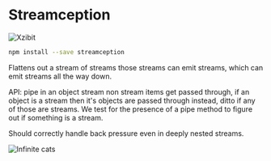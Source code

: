Streamception
===

![Xzibit](http://i.giphy.com/h3U9d9T3J5c9q.gif)

```bash
npm install --save streamception
```

Flattens out a stream of streams those streams can emit streams, which can emit streams all the way down.

API: pipe in an object stream non stream items get passed through, if an object is a stream then it's objects are passed through instead, ditto if any of those are streams.  We test for the presence of a pipe method to figure out if something is a stream.

Should correctly handle back pressure even in deeply nested streams.

![Infinite cats](http://i.giphy.com/7g1lOvyzFjXHi.gif)
